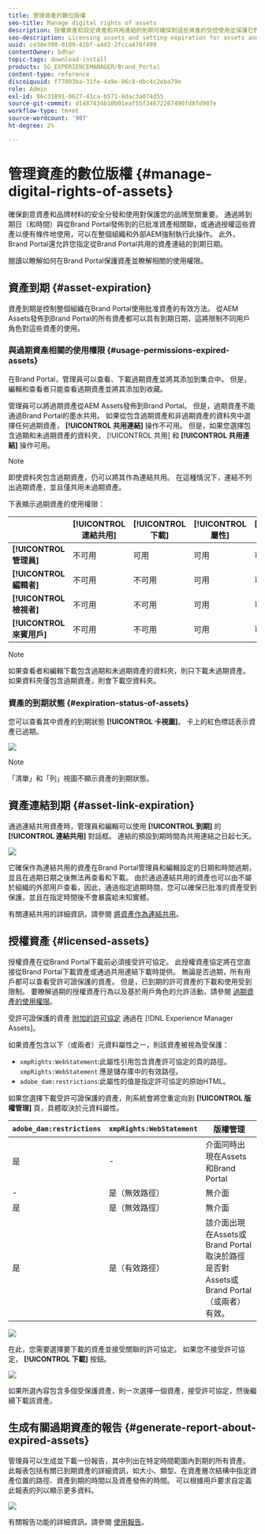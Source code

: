 ```yaml
---
title: 管理資產的數位版權
seo-title: Manage digital rights of assets
description: 授權資產和設定資產和共用連結的到期可確保對這些資產的受控使用並保護它們。
seo-description: Licensing assets and setting expiration for assets and shared links ensure controlled usage of these assets and safeguard them.
uuid: ce30e398-0109-41bf-a4d2-2fcca476f499
contentOwner: bdhar
topic-tags: download-install
products: SG_EXPERIENCEMANAGER/Brand_Portal
content-type: reference
discoiquuid: f77003ba-31fe-4a9e-96c8-dbc4c2eba79e
role: Admin
exl-id: 86c31891-0627-41ca-b571-8dac3a074d55
source-git-commit: d1487434b10b01eaf55f34672267490fd8fd907e
workflow-type: tm+mt
source-wordcount: '907'
ht-degree: 2%

---
```


# 管理資產的數位版權 {#manage-digital-rights-of-assets}

確保創意資產和品牌材料的安全分發和使用對保護您的品牌至關重要。 通過將到期日（和時間）與從Brand Portal發佈到的已批准資產相關聯，或通過授權這些資產以便有條件地使用，可以在整個組織和外部AEM強制執行此操作。 此外，Brand Portal還允許您指定從Brand Portal共用的資產連結的到期日期。

閱讀以瞭解如何在Brand Portal保護資產並瞭解相關的使用權限。

## 資產到期 {#asset-expiration}

資產到期是控制整個組織在Brand Portal使用批准資產的有效方法。 從AEM Assets發佈到Brand Portal的所有資產都可以具有到期日期，這將限制不同用戶角色對這些資產的使用。

### 與過期資產相關的使用權限 {#usage-permissions-expired-assets}

在Brand Portal，管理員可以查看、下載過期資產並將其添加到集合中。 但是，編輯和查看者只能查看過期資產並將其添加到收藏。

管理員可以將過期資產從AEM Assets發佈到Brand Portal。 但是，過期資產不能通過Brand Portal的墨水共用。 如果從包含過期資產和非過期資產的資料夾中選擇任何過期資產， **[!UICONTROL 共用連結]** 操作不可用。 但是，如果您選擇包含過期和未過期資產的資料夾， [!UICONTROL 共用] 和 **[!UICONTROL 共用連結]** 操作可用。

>[!NOTE]
>
>即使資料夾包含過期資產，仍可以將其作為連結共用。 在這種情況下，連結不列出過期資產，並且僅共用未過期資產。

下表顯示過期資產的使用權限：

|  | **[!UICONTROL 連結共用]** | **[!UICONTROL 下載]** | **[!UICONTROL 屬性]** | **[!UICONTROL 添加到集合]** | **[!UICONTROL 刪除]** |
|---|---|---|---|---|---|
| **[!UICONTROL 管理員]** | 不可用 | 可用 | 可用 | 可用 | 可用 |
| **[!UICONTROL 編輯者]** | 不可用 | 不可用 | 可用 | 可用 | 不可用 |
| **[!UICONTROL 檢視者]** | 不可用 | 不可用 | 可用 | 可用 | 不可用 |
| **[!UICONTROL 來賓用戶]** | 不可用 | 不可用 | 可用 | 可用 | 不可用 |

>[!NOTE]
>
>如果查看者和編輯下載包含過期和未過期資產的資料夾，則只下載未過期資產。 如果資料夾僅包含過期資產，則會下載空資料夾。

### 資產的到期狀態 {#expiration-status-of-assets}

您可以查看其中資產的到期狀態 **[!UICONTROL 卡視圖]**。 卡上的紅色標誌表示資產已過期。

![](assets/expired_assets_cardview.png)

>[!NOTE]
>
>「清單」和「列」視圖不顯示資產的到期狀態。

## 資產連結到期 {#asset-link-expiration}

通過連結共用資產時，管理員和編輯可以使用 **[!UICONTROL 到期]** 的 **[!UICONTROL 連結共用]** 對話框。 連結的預設到期時間為共用連結之日起七天。

![](assets/asset-link-sharing.png)

它確保作為連結共用的資產在Brand Portal管理員和編輯設定的日期和時間過期，並且在過期日期之後無法再查看和下載。 由於通過連結共用的資產也可以由不屬於組織的外部用戶查看，因此，通過指定過期時間，您可以確保已批准的資產受到保護，並且在指定時間後不會暴露給未知實體。

有關連結共用的詳細資訊，請參閱 [將資產作為連結共用](../using/brand-portal-link-share.md)。

## 授權資產 {#licensed-assets}

授權資產在從Brand Portal下載前必須接受許可協定。 此授權資產協定將在您直接從Brand Portal下載資產或通過共用連結下載時提供。 無論是否過期，所有用戶都可以查看受許可證保護的資產。 但是，已到期的許可資產的下載和使用受到限制。 要瞭解過期的授權資產行為以及基於用戶角色的允許活動，請參閱 [過期資產的使用權限](../using/manage-digital-rights-of-assets.md#usage-permissions-expired-assets)。

受許可證保護的資產 [附加的許可協定](https://experienceleague.adobe.com/docs/experience-manager-65/assets/administer/drm.html) 通過在 [!DNL Experience Manager Assets]。

如果資產包含以下（或兩者）元資料屬性之一，則該資產被視為受保護：

* `xmpRights:WebStatement`:此屬性引用包含資產許可協定的頁的路徑。 `xmpRights:WebStatement` 應是儲存庫中的有效路徑。
* `adobe_dam:restrictions`:此屬性的值是指定許可協定的原始HTML。


如果您選擇下載受許可證保護的資產，則系統會將您重定向到 **[!UICONTROL 版權管理]** 頁，具體取決於元資料屬性。

| `adobe_dam:restrictions` | `xmpRights:WebStatement` | 版權管理 |
| --- | --- | --- |
| 是 | - | 介面同時出現在Assets和Brand Portal |
| - | 是（無效路徑） | 無介面 |
| 是 | 是（無效路徑） | 無介面 |
| 是 | 是（有效路徑） | 該介面出現在Assets或Brand Portal </br> 取決於路徑是否對Assets或Brand Portal（或兩者）有效。 |

![](assets/asset-copyright-mgmt.png)

在此，您需要選擇要下載的資產並接受關聯的許可協定。 如果您不接受許可協定， **[!UICONTROL 下載]** 按鈕。

![](assets/licensed-asset-download-2.png)

如果所選內容包含多個受保護資產，則一次選擇一個資產，接受許可協定，然後繼續下載該資產。

## 生成有關過期資產的報告 {#generate-report-about-expired-assets}

管理員可以生成並下載一份報告，其中列出在特定時間範圍內到期的所有資產。 此報表包括有關已到期資產的詳細資訊，如大小、類型、在資產層次結構中指定資產位置的路徑、資產到期的時間以及資產發佈的時間。 可以根據用戶要求自定義此報表的列以顯示更多資料。

![](assets/assets-expired.png)

有關報告功能的詳細資訊，請參閱 [使用報告](../using/brand-portal-reports.md#work-with-reports)。
